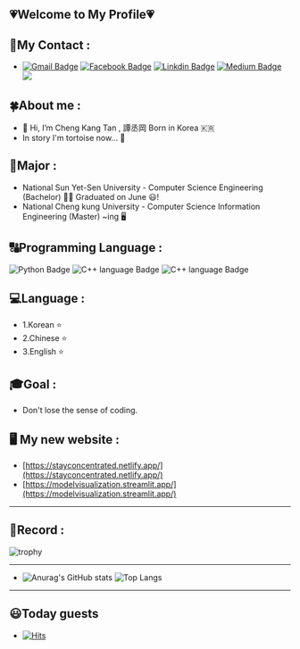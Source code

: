 ## 💗Welcome to My Profile💗 
## 🌟My Contact : 
- [![Gmail Badge](https://img.shields.io/badge/Gmail-D14836?style=for-the-badge&logo=gmail&logoColor=white&link=mailto:ekatmdrkd7227@gmail.com)](mailto:ekatmdrkd7227@gmail.com)
  [![Facebook Badge](https://img.shields.io/badge/Facebook-1877F2?style=for-the-badge&logo=facebook&logoColor=white&link=https://www.facebook.com/chengkang2001)](https://www.facebook.com/chengkang2001)
  [![Linkdin Badge](https://img.shields.io/badge/LinkedIn-0077B5?style=for-the-badge&logo=linkedin&logoColor=white&link=https://www.linkedin.com/in/chengkang-tan-aa9352243)](https://www.linkedin.com/in/chengkang-tan-aa9352243)
  [![Medium Badge](https://img.shields.io/badge/Medium-12100E?style=for-the-badge&logo=medium&logoColor=white&link=https://medium.com/@hichengkang)](https://medium.com/@hichengkang)
   <image src="https://img.shields.io/github/followers/TCK2001?style=social">
## 🍀About me : 
+ 👋 Hi, I’m Cheng Kang Tan , 譚丞岡 Born in Korea 🇰🇷 
+ In <The Tortoise and the Hare> story I'm tortoise now... 🐢     
## 🥇Major  :
+ National Sun Yet-Sen University - Computer Science Engineering  (Bachelor) 👨‍🎓 Graduated on June 😃!
+ National Cheng kung University - Computer Science Information Engineering (Master) ~ing 🖥️
## 🔠Programming Language :
![Python Badge](https://img.shields.io/badge/Python-3776AB?style=for-the-badge&logo=python&logoColor=white)
![C++ language Badge](https://img.shields.io/badge/C%2B%2B-00599C?style=for-the-badge&logo=c%2B%2B&logoColor=white)
![C++ language Badge](https://img.shields.io/badge/C-00599C?style=for-the-badge&logo=c&logoColor=white)

## 💻Language :
+  1.Korean :star:
+  2.Chinese :star:
+  3.English :star:
## 🎓Goal  :
+ Don't lose the sense of coding.
## 🖥️ My new website : 
+ [https://stayconcentrated.netlify.app/](https://stayconcentrated.netlify.app/)
+ [https://modelvisualization.streamlit.app/](https://modelvisualization.streamlit.app/)
--------
## 🎁Record  :
![trophy](https://github-profile-trophy.vercel.app/?username=TCK2001)
<!---
[![commit combo](http://commitcombo.com/get?user=TCK2001&theme=Sunset-mini)](https://github.com/devxb/commitcombo)
--->
--------
- ![Anurag's GitHub stats](https://github-readme-stats.vercel.app/api?username=TCK2001&show_icons=true&theme=highcontrast)
  ![Top Langs](https://github-readme-stats.vercel.app/api/top-langs/?username=TCK2001&langs_count=8)
--------
## 😃Today guests 
- [![Hits](https://hits.seeyoufarm.com/api/count/incr/badge.svg?url=https%3A%2F%2Fgithub.com%2FTCK2001&count_bg=%2379C83D&title_bg=%23555555&icon=&icon_color=%23E7E7E7&title=hits&edge_flat=false)](https://hits.seeyoufarm.com)
 
<!---
TCK2001/TCK2001 is a ✨ special ✨ repository because its `README.md` (this file) appears on your GitHub profile.
You can click the Preview link to take a look at your changes.
--->
